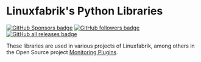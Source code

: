 # Linuxfabrik's Python Libraries

[![GitHub Sponsors badge](https://img.shields.io/github/sponsors/linuxfabrik)](https://img.shields.io/github/sponsors/linuxfabrik) [![GitHub followers badge](https://img.shields.io/github/followers/linuxfabrik)](https://img.shields.io/github/followers/linuxfabrik) [![GitHub all releases badge](https://img.shields.io/github/downloads/linuxfabrik/lib/total)](https://img.shields.io/github/downloads/linuxfabrik/lib/total)

These libraries are used in various projects of Linuxfabrik, among others in the Open Source project [Monitoring Plugins](https://github.com/Linuxfabrik/monitoring-plugins).
